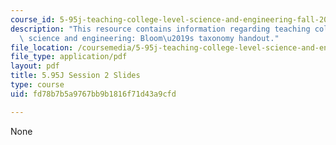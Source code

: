 ```yaml
---
course_id: 5-95j-teaching-college-level-science-and-engineering-fall-2015
description: "This resource contains information regarding teaching college-level\
  \ science and engineering: Bloom\u2019s taxonomy handout."
file_location: /coursemedia/5-95j-teaching-college-level-science-and-engineering-fall-2015/fd78b7b5a9767bb9b1816f71d43a9cfd_MIT5_95JF15_class2_slides.pdf
file_type: application/pdf
layout: pdf
title: 5.95J Session 2 Slides
type: course
uid: fd78b7b5a9767bb9b1816f71d43a9cfd

---
```

None